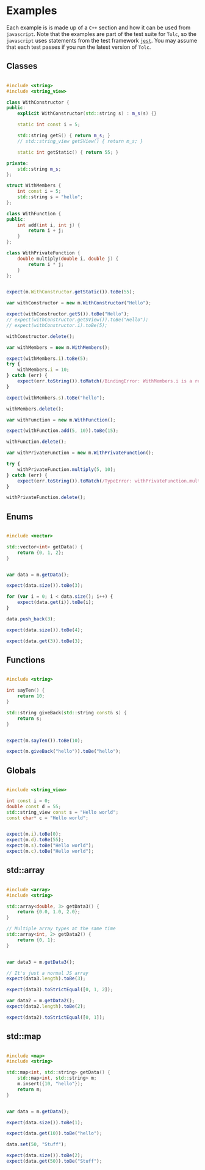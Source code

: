 # Examples #

Each example is is made up of a `C++` section and how it can be used from `javascript`. Note that the examples are part of the test suite for `Tolc`, so the `javascript` uses statements from the test framework [`jest`](https://jestjs.io/). You may assume that each test passes if you run the latest version of `Tolc`.



## Classes ##


```cpp

#include <string>
#include <string_view>

class WithConstructor {
public:
	explicit WithConstructor(std::string s) : m_s(s) {}

	static int const i = 5;

	std::string getS() { return m_s; }
	// std::string_view getSView() { return m_s; }

	static int getStatic() { return 55; }

private:
	std::string m_s;
};

struct WithMembers {
	int const i = 5;
	std::string s = "hello";
};

class WithFunction {
public:
	int add(int i, int j) {
		return i + j;
	}
};

class WithPrivateFunction {
	double multiply(double i, double j) {
		return i * j;
	}
};


```

```javascript

expect(m.WithConstructor.getStatic()).toBe(55);

var withConstructor = new m.WithConstructor("Hello");

expect(withConstructor.getS()).toBe("Hello");
// expect(withConstructor.getSView()).toBe("Hello");
// expect(withConstructor.i).toBe(5);

withConstructor.delete();

var withMembers = new m.WithMembers();

expect(withMembers.i).toBe(5);
try {
	withMembers.i = 10;
} catch (err) {
	expect(err.toString()).toMatch(/BindingError: WithMembers.i is a read-only property/i);
}

expect(withMembers.s).toBe("hello");

withMembers.delete();

var withFunction = new m.WithFunction();

expect(withFunction.add(5, 10)).toBe(15);

withFunction.delete();

var withPrivateFunction = new m.WithPrivateFunction();

try {
	withPrivateFunction.multiply(5, 10);
} catch (err) {
	expect(err.toString()).toMatch(/TypeError: withPrivateFunction.multiply is not a function/i);
}

withPrivateFunction.delete();

```

## Enums ##


```cpp

#include <vector>

std::vector<int> getData() {
	return {0, 1, 2};
}


```

```javascript

var data = m.getData();

expect(data.size()).toBe(3);

for (var i = 0; i < data.size(); i++) {
    expect(data.get(i)).toBe(i);
}

data.push_back(3);

expect(data.size()).toBe(4);

expect(data.get(3)).toBe(3);

```

## Functions ##


```cpp

#include <string>

int sayTen() {
	return 10;
}

std::string giveBack(std::string const& s) {
	return s;
}

```

```javascript

expect(m.sayTen()).toBe(10);

expect(m.giveBack("hello")).toBe("hello");

```

## Globals ##


```cpp

#include <string_view>

int const i = 0;
double const d = 55;
std::string_view const s = "Hello world";
const char* c = "Hello world";

```

```javascript

expect(m.i).toBe(0);
expect(m.d).toBe(55);
expect(m.s).toBe("Hello world");
expect(m.c).toBe("Hello world");

```

## std::array ##


```cpp

#include <array>
#include <string>

std::array<double, 3> getData3() {
	return {0.0, 1.0, 2.0};
}

// Multiple array types at the same time
std::array<int, 2> getData2() {
	return {0, 1};
}


```

```javascript

var data3 = m.getData3();

// It's just a normal JS array
expect(data3.length).toBe(3);

expect(data3).toStrictEqual([0, 1, 2]);

var data2 = m.getData2();
expect(data2.length).toBe(2);

expect(data2).toStrictEqual([0, 1]);

```

## std::map ##


```cpp

#include <map>
#include <string>

std::map<int, std::string> getData() {
	std::map<int, std::string> m;
	m.insert({10, "hello"});
	return m;
}


```

```javascript

var data = m.getData();

expect(data.size()).toBe(1);

expect(data.get(10)).toBe("hello");

data.set(50, "Stuff");

expect(data.size()).toBe(2);
expect(data.get(50)).toBe("Stuff");

```
